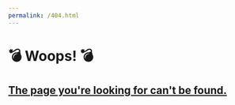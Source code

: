 ```yaml
---
permalink: /404.html
---
```


# 💣  Woops! 💣

## [The page you're looking for can't be found.](https://http.cat/404)
